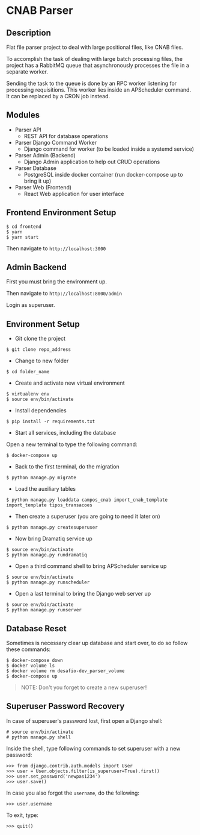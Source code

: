 # CNAB Parser

## Description

Flat file parser project to deal with large positional files, like CNAB files.

To accomplish the task of dealing with large batch processing files, the project has a RabbitMQ queue that asynchronously processes the file in a separate worker.

Sending the task to the queue is done by an RPC worker listening for processing requisitions. This worker lies inside an APScheduler command. It can be replaced by a CRON job instead.

## Modules

- Parser API
  - REST API for database operations
- Parser Django Command Worker
  - Django command for worker (to be loaded inside a systemd service)
- Parser Admin (Backend)
  - Django Admin application to help out CRUD operations
- Parser Database
  - PostgreSQL inside docker container (run docker-compose up to bring it up)
- Parser Web (Frontend)
  - React Web application for user interface

## Frontend Environment Setup

```
$ cd frontend
$ yarn
$ yarn start
```

Then navigate to `http://localhost:3000`

## Admin Backend

First you must bring the environment up.

Then navigate to `http://localhost:8000/admin`

Login as superuser.

## Environment Setup

- Git clone the project

```
$ git clone repo_address
```

- Change to new folder

```
$ cd folder_name
```

- Create and activate new virtual environment

```
$ virtualenv env
$ source env/bin/activate
```

- Install dependencies

```
$ pip install -r requirements.txt
```

- Start all services, including the database

Open a new terminal to type the following command:

```
$ docker-compose up
```

- Back to the first terminal, do the migration

```
$ python manage.py migrate
```

- Load the auxiliary tables

```
$ python manage.py loaddata campos_cnab import_cnab_template import_template tipos_transacoes
```

- Then create a superuser (you are going to need it later on)

```
$ python manage.py createsuperuser
```

- Now bring Dramatiq service up

```
$ source env/bin/activate
$ python manage.py rundramatiq
```

- Open a third command shell to bring APScheduler service up

```
$ source env/bin/activate
$ python manage.py runscheduler
```

- Open a last terminal to bring the Django web server up

```
$ source env/bin/activate
$ python manage.py runserver
```

## Database Reset

Sometimes is necessary clear up database and start over, to do so follow these commands:

```
$ docker-compose down
$ docker volume ls
$ docker volume rm desafio-dev_parser_volume
$ docker-compose up
```

> NOTE: Don't you forget to create a new superuser!

## Superuser Password Recovery

In case of superuser's password lost, first open a Django shell:

```
# source env/bin/activate
# python manage.py shell
```

Inside the shell, type following commands to set superuser with a new password:

```
>>> from django.contrib.auth.models import User
>>> user = User.objects.filter(is_superuser=True).first()
>>> user.set_password('newpas1234')
>>> user.save()
```

In case you also forgot the `username`, do the following:

```
>>> user.username
```

To exit, type:

```
>>> quit()
```
